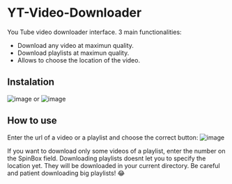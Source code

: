 # YT-Video-Downloader
You Tube video downloader interface.
3 main functionalities:
  - Download any video at maximun quality.
  - Download playlists at maximun quality.
  - Allows to choose the location of the video.

## Instalation
![image](https://user-images.githubusercontent.com/68274609/188312395-8ea3d956-346a-4613-8f11-3f36ed746ae0.png)
or
![image](https://user-images.githubusercontent.com/68274609/188312417-38cc5bca-2c9b-4e4c-a306-2c769e710287.png)

## How to use
Enter the url of a video or a playlist and choose the correct button:
![image](https://user-images.githubusercontent.com/68274609/188312489-980ce259-18bb-47b9-a9ad-dfe0b3c03ab4.png)

If you want to download only some videos of a playlist, enter the number on the SpinBox field.
Downloading playlists doesnt let you to specify the location yet. They will be downloaded in your current directory.
Be careful and patient downloading big playlists! 😂

